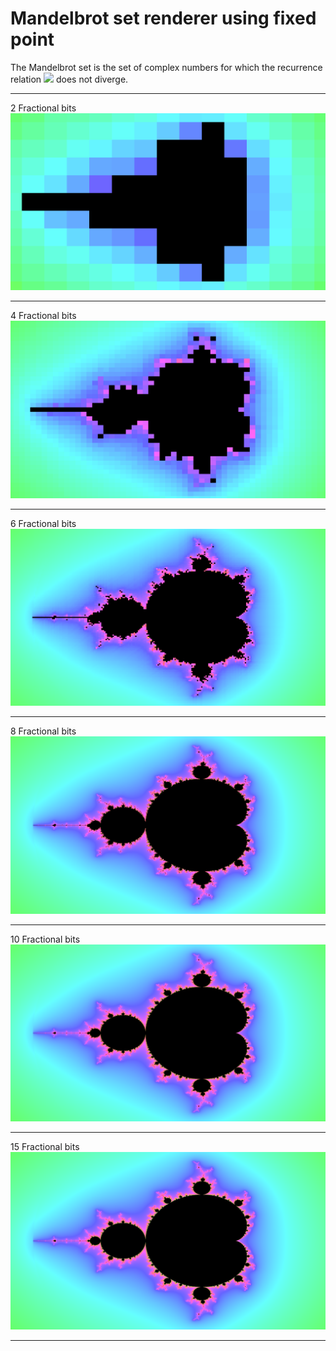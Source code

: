 # Mandelbrot set renderer using fixed point
The Mandelbrot set is the set of complex numbers for which the recurrence relation
![](https://latex.codecogs.com/gif.latex?z_n&space;=&space;z_{n-1}^2&space;&plus;&space;c,&space;z_0&space;=&space;0)
does not diverge.

---

2 Fractional bits
![2 Fractional bits](img/frac_2.png)

---

4 Fractional bits
![4 Fractional bits](img/frac_4.png)

---

6 Fractional bits
![6 Fractional bits](img/frac_6.png)

---

8 Fractional bits
![8 Fractional bits](img/frac_8.png)

---

10 Fractional bits
![10 Fractional bits](img/frac_10.png)

---

15 Fractional bits
![15 Fractional bits](img/frac_15.png)

---

